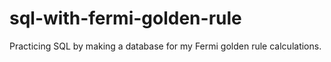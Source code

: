 # sql-with-fermi-golden-rule
Practicing SQL by making a database for my Fermi golden rule calculations.
